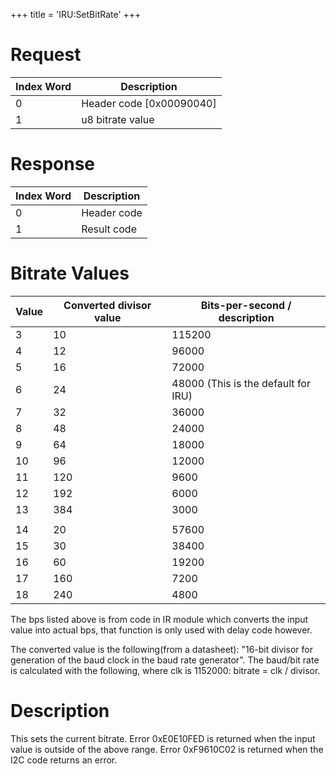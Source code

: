 +++
title = 'IRU:SetBitRate'
+++

# Request

| Index Word | Description                |
|------------|----------------------------|
| 0          | Header code \[0x00090040\] |
| 1          | u8 bitrate value           |

# Response

| Index Word | Description |
|------------|-------------|
| 0          | Header code |
| 1          | Result code |

# Bitrate Values

| Value | Converted divisor value | Bits-per-second / description       |
|-------|-------------------------|-------------------------------------|
| 3     | 10                      | 115200                              |
| 4     | 12                      | 96000                               |
| 5     | 16                      | 72000                               |
| 6     | 24                      | 48000 (This is the default for IRU) |
| 7     | 32                      | 36000                               |
| 8     | 48                      | 24000                               |
| 9     | 64                      | 18000                               |
| 10    | 96                      | 12000                               |
| 11    | 120                     | 9600                                |
| 12    | 192                     | 6000                                |
| 13    | 384                     | 3000                                |
|       |                         |                                     |
| 14    | 20                      | 57600                               |
| 15    | 30                      | 38400                               |
| 16    | 60                      | 19200                               |
| 17    | 160                     | 7200                                |
| 18    | 240                     | 4800                                |

The bps listed above is from code in IR module which converts the input
value into actual bps, that function is only used with delay code
however.

The converted value is the following(from a datasheet): "16-bit divisor
for generation of the baud clock in the baud rate generator". The
baud/bit rate is calculated with the following, where clk is 1152000:
bitrate = clk / divisor.

# Description

This sets the current bitrate. Error 0xE0E10FED is returned when the
input value is outside of the above range. Error 0xF9610C02 is returned
when the I2C code returns an error.